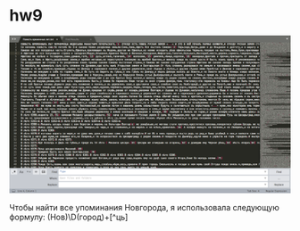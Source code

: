 # hw9

![](https://raw.githubusercontent.com/VeraBuntman/hw9/master/Снимок%20экрана%202018-06-01%20в%2023.15.36.png)

Чтобы найти все упоминания Новгорода, я использовала следующую формулу: (Нов)\D(город)+[^ць]
